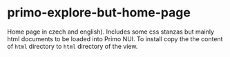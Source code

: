 # primo-explore-but-home-page

Home page in czech and english). Includes some css stanzas but mainly html documents to be loaded into Primo NUI. To install copy the the content of `html` directory to `html` directory of the view.